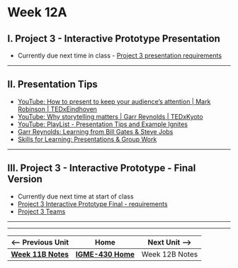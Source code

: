 # Week 12A

## I. Project 3 - Interactive Prototype Presentation
- Currently due next time in class - [Project 3 presentation requirements](../documents/p3-interactive-prototype.md#iv-presentation)

--- 

## II. Presentation Tips
- [YouTube: How to present to keep your audience’s attention | Mark Robinson | TEDxEindhoven](https://www.youtube.com/watch?v=BmEiZadVNWY)
- [YouTube: Why storytelling matters | Garr Reynolds | TEDxKyoto](https://www.youtube.com/watch?v=YbV3b-l1sZs)
- [YouTube: PlayList - Presentation Tips and Example Ignites](https://www.youtube.com/playlist?list=PLE69E0D90EC25930C)
- [Garr Reynolds: Learning from Bill Gates & Steve Jobs](https://www.presentationzen.com/presentationzen/2007/09/steve-bill-redu.html)
- [Skills for Learning: Presentations & Group Work](https://libguides.leedsbeckett.ac.uk/skills-for-learning/presentations-and-group-work)

---

## III. Project 3 - Interactive Prototype - Final Version
- Currently due next time at start of class
- [Project 3 Interactive Prototype Final - requirements](../documents/p3-interactive-prototype.md#iii-interactive-prototype---final-version)
- [Project 3 Teams](../documents/p3-teams.md)

---
---

| <-- Previous Unit | Home | Next Unit -->
| --- | --- | --- 
|  [**Week 11B Notes**](11B.md)  |  [**IGME-430 Home**](../) | Week 12B Notes
